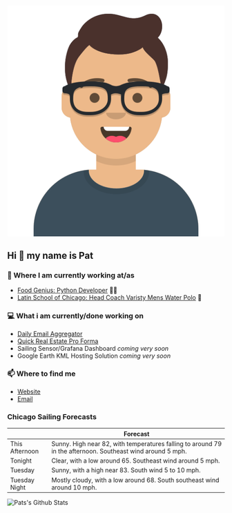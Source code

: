 [![Social banner for p-j-falconer](https://raw.githubusercontent.com/P-J-FALCONER/P-J-FALCONER/master/assets/avataaars.svg)](https://patfalconer.com/)
## Hi :wave: my name is Pat

### 💼 Where I am currently working at/as
- [Food Genius: Python Developer](https://getfoodgenius.com/) 🍔🐍
- [Latin School of Chicago: Head Coach Varisty Mens Water Polo](https://www.latinschool.org/) 🤽


### 💻 What i am currently/done working on
 - [Daily Email Aggregator](https://github.com/P-J-FALCONER/dott_daily_mail)
 - [Quick Real Estate Pro Forma](https://github.com/P-J-FALCONER/henry)
 - Sailing Sensor/Grafana Dashboard *coming very soon*
 - Google Earth KML Hosting Solution *coming very soon*

### 📫 Where to find me
 - [Website](https://patfalconer.com/)
 - [Email](mailto:patrick.j.falconer@gmail.com)


### Chicago Sailing Forecasts
|   | Forecast  |
|---|---|
| This Afternoon | Sunny. High near 82, with temperatures falling to around 79 in the afternoon. Southeast wind around 5 mph. |
| Tonight | Clear, with a low around 65. Southeast wind around 5 mph. |
| Tuesday | Sunny, with a high near 83. South wind 5 to 10 mph. |
| Tuesday Night | Mostly cloudy, with a low around 68. South southeast wind around 10 mph. |

![Pats's Github Stats](https://github-readme-stats.vercel.app/api?username=p-j-falconer&show_icons=true&theme=radical)
